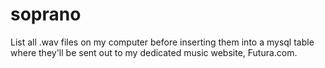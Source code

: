 # soprano

List all .wav files on my computer before inserting them into a mysql table where they'll be sent out to my dedicated music website, Futura.com. 



